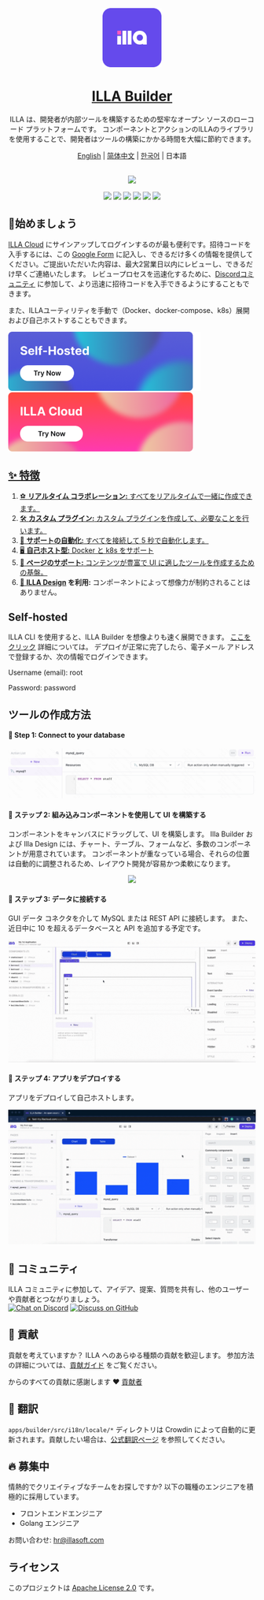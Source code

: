 
<div align="center">
  <a href="https://cloud.illacloud.com?utm_source=github&utm_medium=readme&utm_campaign=github-readme">
    <img alt="ILLA Design Logo" width="120px" height="120px" src="https://github.com/illacloud/.github/blob/main/assets/images/illa-logo.svg"/>
  </a>
</div>

<h1 align="center"><a href="https://cloud.illacloud.com?utm_source=github&utm_medium=readme&utm_campaign=github-readme">ILLA Builder</a></h1>

<p align="center">ILLA は、開発者が内部ツールを構築するための堅牢なオープン ソースのローコード プラットフォームです。 コンポーネントとアクションのILLAのライブラリを使用することで、開発者はツールの構築にかかる時間を大幅に節約できます。 </p>

<div align="center">
<a href="https://github.com/illacloud/illa-builder/blob/main/README.md">English</a> | <a href="https://github.com/illacloud/illa-builder/blob/main/README-CN.md">简体中文</a> | <a href="https://github.com/illacloud/illa-builder/blob/main/README-KR.md">한국어</a> | 日本語
</div>

<br>
<p align="center">
<a href="https://cloud.illacloud.com?utm_source=github&utm_medium=readme&utm_campaign=github-readme">
  <img src="https://github.com/illacloud/illa-builder/assets/112603073/90fb83fb-f93d-4a14-9f60-9f98756fd448">
</a>
</p>

<p align="center">
  <a href="https://discord.gg/illacloud"><img src="https://img.shields.io/badge/chat-Discord-7289DA?logo=discord" height=18></a>
  <a href="https://twitter.com/illacloudHQ"><img src="https://img.shields.io/badge/Twitter-1DA1F2?logo=x&logoColor=white" height=18></a>
  <a href="https://github.com/orgs/illacloud/discussions"><img src="https://img.shields.io/badge/discussions-GitHub-333333?logo=github" height=18></a>
  <a title="Crowdin" target="_blank" href="https://crowdin.com/project/illa-builder"><img src="https://badges.crowdin.net/illa-builder/localized.svg"  height=18></a>
  <a href="./LICENSE"><img src="https://img.shields.io/github/license/illacloud/illa-builder" height=18></a>
  <a href="./CONTRIBUTING.md"><img src="https://badgen.net/badge/PRs/Welcome/green?icon=storybook" height=18></a>
</p>


## 🚀始めましょう
[ILLA Cloud](https://cloud.illacloud.com?utm_source=github&utm_medium=readme&utm_campaign=github-readme) にサインアップしてログインするのが最も便利です。招待コードを入手するには、この [Google Form](https://forms.gle/XFRSUc3yFpzbCdcWA) に記入し、できるだけ多くの情報を提供してください。ご提出いただいた内容は、最大2営業日以内にレビューし、できるだけ早くご連絡いたします。
レビュープロセスを迅速化するために、[Discordコミュニティ](https://discord.gg/illacloud) に参加して、より迅速に招待コードを入手できるようにすることもできます。

また、ILLAユーティリティを手動で（Docker、docker-compose、k8s）展開および自己ホストすることもできます。

<p>
  <a href="https://docs.illacloud.com/self-hosted-deployment/"><img src="https://github.com/illacloud/.github/blob/main/assets/images/selfhost.png" height=120 />
  <a href="https://cloud.illacloud.com?utm_source=github&utm_medium=readme&utm_campaign=github-readme"><img src="https://raw.githubusercontent.com/illacloud/.github/main/assets/images/ILLA%20Cloud.png" height=120 />
</p>



## ✨ 特徴

1. ⚽ **リアルタイム コラボレーション:** すべてをリアルタイムで一緒に作成できます。
2. 🛠 **カスタム プラグイン:** カスタム プラグインを作成して、必要なことを行います。
3. 🤖 **サポートの自動化:** すべてを接続して 5 秒で自動化します。
4. 🖥 **自己ホスト型:** Docker と k8s をサポート
5. 📝 **ページのサポート:** コンテンツが豊富で UI に適したツールを作成するための基盤。
6. 🎨 **[ILLA Design](https://github.com/illacloud/illa-design) を利用:** コンポーネントによって想像力が制約されることはありません。
## Self-hosted
    
ILLA CLI を使用すると、ILLA Builder を想像よりも速く展開できます。 [ここをクリック](https://docs.illacloud.com/self-hosted-deployment) 詳細については。
デプロイが正常に完了したら、電子メール アドレスで登録するか、次の情報でログインできます。
<p align="left">Username (email): root</p>
<p align="left">Password: password</p>

    
    
## ツールの作成方法

#### 🎯 Step 1: Connect to your database
<p align="center">
  <a href="https://cloud.illacloud.com?utm_source=github&utm_medium=readme&utm_campaign=github-readme">
    <img src="https://github.com/illacloud/.github/blob/main/assets/images/sql.jpeg">
  </a>
</p>

#### 🎨 ステップ 2: 組み込みコンポーネントを使用して UI を構築する
コンポーネントをキャンバスにドラッグして、UI を構築します。 Illa Builder および Illa Design には、チャート、テーブル、フォームなど、多数のコンポーネントが用意されています。 コンポーネントが重なっている場合、それらの位置は自動的に調整されるため、レイアウト開発が容易かつ柔軟になります。
    
<p align="center">
  <a href="https://cloud.illacloud.com?utm_source=github&utm_medium=readme&utm_campaign=github-readme">
    <img src="https://github.com/illacloud/.github/blob/main/assets/images/edit-ui-with-components.gif">
  </a>
</p>

#### 🔌 ステップ 3: データに接続する
GUI データ コネクタを介して MySQL または REST API に接続します。 また、近日中に 10 を超えるデータベースと API を追加する予定です。
<p align="center">
  <a href="https://cloud.illacloud.com?utm_source=github&utm_medium=readme&utm_campaign=github-readme">
    <img src="https://github.com/illacloud/.github/blob/main/assets/images/connect-your-data.gif">
  </a>
</p>

#### 🚀 ステップ 4: アプリをデプロイする
アプリをデプロイして自己ホストします。
<p align="center">
  <a href="https://cloud.illacloud.com?utm_source=github&utm_medium=readme&utm_campaign=github-readme">
    <img src="https://github.com/illacloud/.github/blob/main/assets/images/deploy.gif">
  </a>
</p>


## 💬 コミュニティ

ILLA コミュニティに参加して、アイデア、提案、質問を共有し、他のユーザーや貢献者とつながりましょう。
</br>[![Chat on Discord](https://img.shields.io/badge/chat-Discord-7289DA?logo=discord)](https://discord.gg/illacloud)   [![Discuss on GitHub](https://img.shields.io/badge/discussions-GitHub-333333?logo=github)](https://github.com/orgs/illacloud/discussions)   

## 🌱 貢献

貢献を考えていますか？ ILLA へのあらゆる種類の貢献を歓迎します。 参加方法の詳細については、[貢献ガイド](./CONTRIBUTING.md) をご覧ください。
<p>からのすべての貢献に感謝します ❤︎  <a href="https://github.com/illacloud/illa-builder/graphs/contributors">貢献者</a></p>

## 📢 翻訳

`apps/builder/src/i18n/locale/*` ディレクトリは Crowdin によって自動的に更新されます。貢献したい場合は、[公式翻訳ページ](https://crowdin.com/project/illa-builder) を参照してください。

## 🔥 募集中

情熱的でクリエイティブなチームをお探しですか? 以下の職種のエンジニアを積極的に採用しています。

- フロントエンドエンジニア
- Golang エンジニア

お問い合わせ: hr@illasoft.com

## ライセンス

このプロジェクトは [Apache License 2.0](./LICENSE) です。
